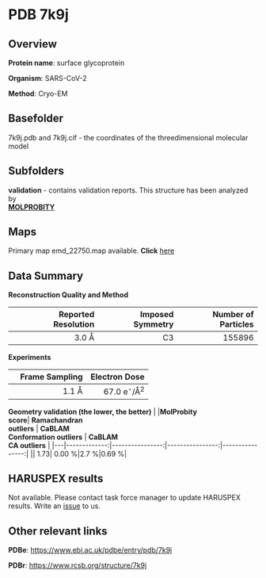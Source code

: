 # PDB 7k9j

## Overview

**Protein name**: surface glycoprotein

**Organism**: SARS-CoV-2

**Method**: Cryo-EM



## Basefolder

7k9j.pdb and 7k9j.cif - the coordinates of the threedimensional molecular model

## Subfolders





**validation** - contains validation reports. This structure has been analyzed by <br>  [**MOLPROBITY**](https://github.com/thorn-lab/coronavirus_structural_task_force/tree/master/pdb/surface_glycoprotein/SARS-CoV-2/7k9j/validation/molprobity)    



## Maps

Primary map emd_22750.map available. **Click** [here](http://ftp.wwpdb.org/pub/emdb/structures/EMD-22750/map/) 

## Data Summary
**Reconstruction Quality and Method**

|   | Reported Resolution | Imposed Symmetry | Number of Particles |
|---|-------------:|----------------:|--------------:|
|   |3.0 Å|C3|155896|

**Experiments**

|   | Frame Sampling | Electron Dose |
|---|-------------:|----------------:|
|   |1.1 Å|67.0 e<sup>-</sup>/Å<sup>2</sup>|

**Geometry validation (the lower, the better)**
|   |**MolProbity<br>score**| **Ramachandran<br>outliers** | **CaBLAM<br>Conformation outliers** | **CaBLAM<br>CA outliers** |
|---|-------------:|----------------:|----------------:|----------------:|
||  1.73|  0.00 %|2.7 %|0.69 %|

## HARUSPEX results

Not available. Please contact task force manager to update HARUSPEX results. Write an [issue](https://github.com/thorn-lab/coronavirus_structural_task_force/issues) to us.

## Other relevant links 
**PDBe**:  https://www.ebi.ac.uk/pdbe/entry/pdb/7k9j
 
**PDBr**: https://www.rcsb.org/structure/7k9j 
